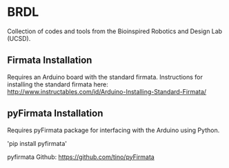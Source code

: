 # BRDL #
Collection of codes and tools from the Bioinspired Robotics and Design Lab (UCSD).

## Firmata Installation ##
Requires an Arduino board with the standard firmata.
Instructions for installing the standard firmata here:
http://www.instructables.com/id/Arduino-Installing-Standard-Firmata/

## pyFirmata Installation ##
Requires pyFirmata package for interfacing with the Arduino using Python.

'pip install pyfirmata'

pyfirmata Github:
https://github.com/tino/pyFirmata
